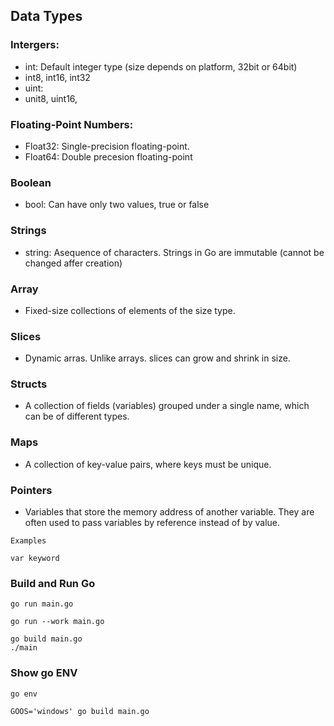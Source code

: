 ## Data Types

### Intergers:
- int: Default integer type (size depends on platform, 32bit or 64bit)
- int8, int16, int32
- uint:
- unit8, uint16,

### Floating-Point Numbers:
- Float32: Single-precision floating-point.
- Float64: Double precesion floating-point

### Boolean
- bool: Can have only two values, true or false

### Strings
- string: Asequence of characters. Strings in Go are immutable (cannot be changed affer creation)

### Array
- Fixed-size collections of elements of the size type.

### Slices
- Dynamic arras. Unlike arrays. slices can grow and shrink in size.

### Structs
- A collection of fields (variables) grouped under a single name, which can be of different types.

### Maps
- A collection of key-value pairs, where keys must be unique.

### Pointers
- Variables that store the memory address of another variable. They are often used to pass variables by reference instead of by value.


`Examples`
```
var keyword
```

### Build and Run Go
```
go run main.go
```

```
go run --work main.go
```

```
go build main.go
./main
```

### Show go ENV
```
go env
```

```
GOOS='windows' go build main.go
```